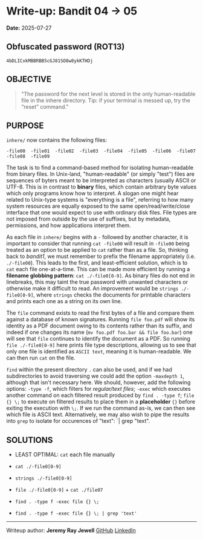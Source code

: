 # Write-up: Bandit 04 → 05  
**Date:** 2025-07-27  


## Obfuscated password (ROT13) 

`4bDLICxkMBBRBB5cGJ81SO8w8ykKTHDj`

## OBJECTIVE

>"The password for the next level is stored in the only human-readable file in the inhere directory. Tip: if your terminal is messed up, try the “reset” command."


## PURPOSE
	
`inhere/` now contains the following files: 

	-file00  -file01  -file02  -file03  -file04  -file05  -file06  -file07  -file08  -file09

The task is to find a command-based method for isolating human-readable from binary files. In Unix-land, "human-readable" (or simply "test") files are sequences of byters meant to be interpreted as characters (usually ASCII or UTF-8. This is in contrast to **binary** files, which contain arbitrary byte values which only programs know how to interpret. A slogan one might hear related to Unix-type systems is "everything is a file", referring to how many system resources are equally exposed to the same open/read/write/close interface that one would expect to use with ordinary disk files. File types are not imposed from outside by the use of suffixes, but by metadata, permissions, and how applications interpret them.

As each file in `inhere/` begins with a `-` followed by another character, it is important to consider that running `cat -file00` will result in `-file00` being treated as an option to be applied to `cat` rather than as a file. So, thinking back to *bandit1*, we must remember to prefix the filename appropriately (i.e. `./-file00`). This leads to the first, and least-efficient solution, which is to `cat` each file one-at-a-time. This can be made more efficient by running a **filename globbing pattern**: `cat ./-file0[0-9]`. As binary files do not end in linebreaks, this may taint the true password with unwanted characters or otherwise make it difficult to read. An improvement would be `strings ./-file0[0-9]`, where `strings` checks the documents for printable characters and prints each one as a string on its own line.

The `file` command exists to read the first bytes of a file and compare them against a database of known signatures. Running `file foo.pdf` will show its identity as a PDF document owing to its contents rather than its suffix, and indeed if one changes its name (`mv foo.pdf foo.bar && file foo.bar`) one will see that `file` continues to identify the document as a PDF. So running `file ./-file0[0-9]` here prints file type descriptions, allowing us to see that only one file is identified as `ASCII text`, meaning it is human-readable. We can then run `cat` on the file.

`find` within the present directory `.` can also be used, and if we had subdirectories to avoid traversing we could add the option `-maxdepth 1`, although that isn't necessary here. We should, however, add the following options: `-type -f`, which filters for *regular/text files*; `-exec` which executes another command on each filtered result produced by `find . -type f`; `file {} \;` to execute on filtered results to place them in a **placeholder** `{}` before exiting the execution with `\;`. If we run the command as-is, we can then see which file is ASCII text. Alternatively, we may also wish to pipe the results into `grep` to isolate for occurences of "text": `| grep "text". 


## SOLUTIONS

- LEAST OPTIMAL: `cat` each file manually

- `cat ./-file0[0-9]`

- `strings ./-file0[0-9]`

- `file ./-file0[0-9]` + `cat ./file07`

- `find . -type f -exec file {} \;`

- `find . -type f -exec file {} \; | grep 'text'`

___

Writeup author: **Jeremy Ray Jewell**
[GitHub](https://github.com/jeremyrayjewell)
[LinkedIn](https://www.linkedin.com/in/jeremyrayjewell)

